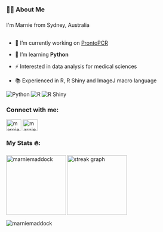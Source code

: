 
<!--
**MarnieMaddock/MarnieMaddock** is a ✨ _special_ ✨ repository because its `README.md` (this file) appears on your GitHub profile.

Here are some ideas to get you started:

- 🔭 I’m currently working on ...
- 🌱 I’m currently learning ...
- 👯 I’m looking to collaborate on ...
- 🤔 I’m looking for help with ...
- 💬 Ask me about ...
- 📫 How to reach me: ...
- 😄 Pronouns: ...
- ⚡ Fun fact: ...
-->

###

<h3 align="left">👩‍💻  About Me</h3>

###

<p align="left">I'm Marnie from Sydney, Australia <br><br>
  
  - 🔭 I’m currently working on [ProntoPCR](https://github.com/MarnieMaddock/ProntoPCR)
  
  - 🌱 I’m learning **Python**

  - ⚡ Interested in data analysis for medical sciences

  - 📚 Experienced in R, R Shiny and ImageJ macro language
    
![Python](https://img.shields.io/badge/Python-1a1b27?style=for-the-badge&logo=python&logoColor=82aaff)
![R](https://img.shields.io/badge/R-1a1b27?style=for-the-badge&logo=r&logoColor=82aaff)
![R Shiny](https://img.shields.io/badge/R_Shiny-1a1b27?style=for-the-badge&logo=r&logoColor=c792ea)

 </p>

###
<h3 align="left">Connect with me:</h3>
<p align="left">
<a href="https://twitter.com/marniemaddock" target="blank"><img align="center" src="https://raw.githubusercontent.com/rahuldkjain/github-profile-readme-generator/master/src/images/icons/Social/twitter.svg" alt="marniemaddock" height="30" width="40" /></a>
<a href="https://linkedin.com/in/marnie-maddock" target="blank"><img align="center" src="https://raw.githubusercontent.com/rahuldkjain/github-profile-readme-generator/master/src/images/icons/Social/linked-in-alt.svg" alt="marnie maddock" height="30" width="40" /></a>
</p>


###

<h3 align="left">My Stats 🔥:</h3>

###

<div align="left">
  <img src="https://streak-stats.demolab.com?user=MarnieMaddock&locale=en&mode=daily&theme=tokyonight&hide_border=false&border_radius=5&order=3" height="160" alt="streak graph"  />
  <img align="left" src="https://github-readme-stats.vercel.app/api/top-langs?username=marniemaddock&show_icons=true&locale=en&layout=compact&theme=tokyonight&hide_border=false&border_radius=5&order=3" height="160" alt="marniemaddock" />
</div>

<p></p>

<p align="left">
  <img src="https://komarev.com/ghpvc/?username=marniemaddock&label=Profile%20views&color=82aaff&style=flat" alt="marniemaddock" />
</p>
